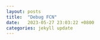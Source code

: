 ```yaml
---
layout: posts
title:  "Debug FCN"
date:   2023-05-27 23:03:22 +0800
categories: jekyll update
---
```


